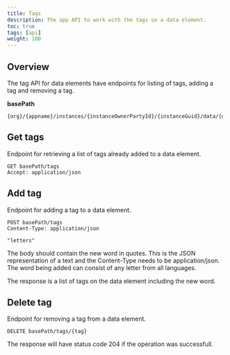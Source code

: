 ```yaml
---
title: Tags
description: The app API to work with the tags on a data element.
toc: true
tags: [api]
weight: 100
---
```


## Overview

The tag API for data elements have endpoints for listing of tags, adding a tag and removing a tag.

**basePath**
```http
{org}/{appname}/instances/{instanceOwnerPartyId}/{instanceGuid}/data/{dataGuid}/
```

## Get tags 

Endpoint for retrieving a list of tags already added to a data element.

```http
GET basePath/tags
Accept: application/json
```

## Add tag

Endpoint for adding a tag to a data element.

```http
POST basePath/tags
Content-Type: application/json

"letters"
```

The body should contain the new word in quotes. This is the JSON representation of a text and the Content-Type needs to be application/json. The word being added can consist of any letter from all languages.

The response is a list of tags on the data element including the new word.

## Delete tag

Endpoint for removing a tag from a data element.

```http
DELETE basePath/tags/{tag}
```

The response will have status code 204 if the operation was successfull.